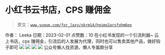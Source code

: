 # 小红书云书店，CPS 赚佣金

> 原文：[`www.yuque.com/for_lazy/xkrm14/hgimo2arsfohm6ep`](https://www.yuque.com/for_lazy/xkrm14/hgimo2arsfohm6ep)

<ne-p id="u56cbdfce" data-lake-id="u56cbdfce"><ne-text id="u873bebe6">作者： Leeka</ne-text></ne-p> <ne-p id="uc2248515" data-lake-id="uc2248515"><ne-text id="udb4d2261">日期：2023-02-01</ne-text></ne-p> <ne-p id="u1cf35792" data-lake-id="u1cf35792"><ne-text id="ude7f5554">点赞数：</ne-text><ne-text id="u396c30cd" ne-bold="true">10</ne-text></ne-p> <ne-hole id="uc5775e28" data-lake-id="uc5775e28"><ne-card data-card-name="hr" data-card-type="block" id="vYvTc" data-event-boundary="card"><ne-p id="ucb64c88f" data-lake-id="ucb64c88f"><ne-text id="u9f4c7786">在小红书发现的一个引流利器~ 云上书店，cps 赚佣金，引流后的人发展为代理，同时也可以售卖其他产品，做好钩子即可</ne-text></ne-p> <ne-p id="u82d00584" data-lake-id="u82d00584"><ne-card data-card-name="image" data-card-type="inline" id="Ew1Ck" data-event-boundary="card">![](img/29b17285137b2338359b461b47e2e7c0.png)</ne-card></ne-p> <ne-p id="u9017ea71" data-lake-id="u9017ea71"><ne-card data-card-name="image" data-card-type="inline" id="OwiI7" data-event-boundary="card">![](img/062bffde424ff5a8ce9048bd9d8a0652.png)</ne-card></ne-p> <ne-p id="u36c5a5ef" data-lake-id="u36c5a5ef"><ne-card data-card-name="image" data-card-type="inline" id="HITRd" data-event-boundary="card">![](img/2c2b60a0c500954823aab1eb05df5a45.png)</ne-card></ne-p> <ne-p id="ud03b6a05" data-lake-id="ud03b6a05"><ne-card data-card-name="image" data-card-type="inline" id="xbsEd" data-event-boundary="card">![](img/fa3d451d0cbd9a5fc3643e2cb5cba597.png)</ne-card></ne-p> <ne-hole id="ue264dc66" data-lake-id="ue264dc66"><ne-card data-card-name="hr" data-card-type="block" id="H3C0p" data-event-boundary="card"><ne-p id="u39c707f3" data-lake-id="u39c707f3"><ne-text id="uee105f37">公众号懒人找资源，懒人专属群分享</ne-text></ne-p></ne-card></ne-hole></ne-card></ne-hole>